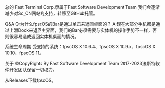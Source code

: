 总的
Fast Terminal Corp.隶属于Fast Software Development Team 我们会逐渐减少对Sc_CN网站的支持，转移至GitHub托管。

Q&A
Q:为什么fpscOS的Bar是通过单击来返回桌面的？ A:现在大部分手机都是通过上滑Dock来返回主界面，我们的Bar必须需要与实体机的操作手势不一样，否则很容易造成返回实体机桌面的情况。

系统生命周期
受支持的系统：fpscOS X 10.6.4、fpscOS X 10.9.x、fpscOS X 10.10、fpscOS 11。

关于
©CopyRights By Fast Software Development Team 2017-2023法斯特软件开发团队保留一切权力。

从Releases下载fpscOS。

